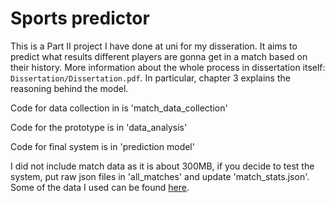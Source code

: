 # Sports predictor

 This is a Part II project I have done at uni for my disseration.
 It aims to predict what results different players are gonna get in a match based on their history.
 More information about the whole process in dissertation itself: `Dissertation/Dissertation.pdf`.
 In particular, chapter 3 explains the reasoning behind the model.

 Code for data collection in is 'match_data_collection'
 
 Code for the prototype is in 'data_analysis'
 
 Code for final system is in 'prediction model'
 
 I did not include match data as it is about 300MB, if you decide to test the system, put raw json files in 'all_matches' and update 'match_stats.json'.
 Some of the data I used can be found [here](https://drive.google.com/file/d/0B_M9Ypkvw2mhbUhqckRhWFFBMkE/view?usp=sharing).
